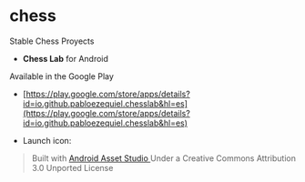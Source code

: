 # chess
Stable Chess Proyects

- **Chess Lab** for Android

Available in the Google Play 

- [https://play.google.com/store/apps/details?id=io.github.pabloezequiel.chesslab&hl=es](https://play.google.com/store/apps/details?id=io.github.pabloezequiel.chesslab&hl=es)


- Launch icon:
> Built with <a href="https://romannurik.github.io/AndroidAssetStudio/index.html">Android Asset Studio </a> Under a Creative Commons Attribution 3.0 Unported License

